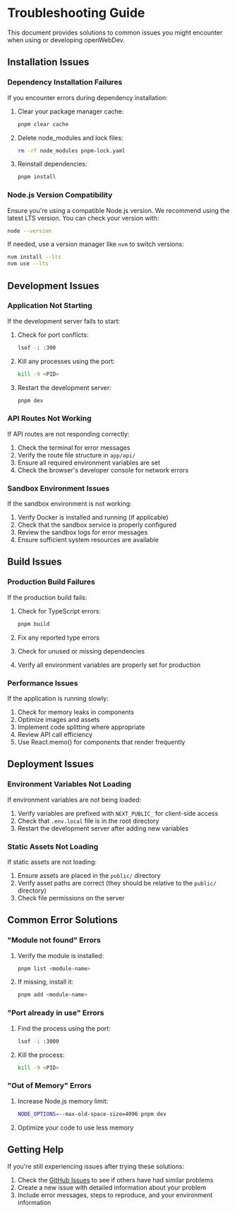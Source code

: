 # Troubleshooting Guide

This document provides solutions to common issues you might encounter when using or developing openWebDev.

## Installation Issues

### Dependency Installation Failures

If you encounter errors during dependency installation:

1. Clear your package manager cache:
   ```bash
   pnpm clear cache
   ```
   
2. Delete node_modules and lock files:
   ```bash
   rm -rf node_modules pnpm-lock.yaml
   ```
   
3. Reinstall dependencies:
   ```bash
   pnpm install
   ```

### Node.js Version Compatibility

Ensure you're using a compatible Node.js version. We recommend using the latest LTS version. You can check your version with:

```bash
node --version
```

If needed, use a version manager like `nvm` to switch versions:

```bash
nvm install --lts
nvm use --lts
```

## Development Issues

### Application Not Starting

If the development server fails to start:

1. Check for port conflicts:
   ```bash
   lsof -i :300
   ```
   
2. Kill any processes using the port:
   ```bash
   kill -9 <PID>
   ```

3. Restart the development server:
   ```bash
   pnpm dev
   ```

### API Routes Not Working

If API routes are not responding correctly:

1. Check the terminal for error messages
2. Verify the route file structure in `app/api/`
3. Ensure all required environment variables are set
4. Check the browser's developer console for network errors

### Sandbox Environment Issues

If the sandbox environment is not working:

1. Verify Docker is installed and running (if applicable)
2. Check that the sandbox service is properly configured
3. Review the sandbox logs for error messages
4. Ensure sufficient system resources are available

## Build Issues

### Production Build Failures

If the production build fails:

1. Check for TypeScript errors:
   ```bash
   pnpm build
   ```
   
2. Fix any reported type errors

3. Check for unused or missing dependencies

4. Verify all environment variables are properly set for production

### Performance Issues

If the application is running slowly:

1. Check for memory leaks in components
2. Optimize images and assets
3. Implement code splitting where appropriate
4. Review API call efficiency
5. Use React.memo() for components that render frequently

## Deployment Issues

### Environment Variables Not Loading

If environment variables are not being loaded:

1. Verify variables are prefixed with `NEXT_PUBLIC_` for client-side access
2. Check that `.env.local` file is in the root directory
3. Restart the development server after adding new variables

### Static Assets Not Loading

If static assets are not loading:

1. Ensure assets are placed in the `public/` directory
2. Verify asset paths are correct (they should be relative to the `public/` directory)
3. Check file permissions on the server

## Common Error Solutions

### "Module not found" Errors

1. Verify the module is installed:
   ```bash
   pnpm list <module-name>
   ```
   
2. If missing, install it:
   ```bash
   pnpm add <module-name>
   ```

### "Port already in use" Errors

1. Find the process using the port:
   ```bash
   lsof -i :3000
   ```
   
2. Kill the process:
   ```bash
   kill -9 <PID>
   ```

### "Out of Memory" Errors

1. Increase Node.js memory limit:
   ```bash
   NODE_OPTIONS=--max-old-space-size=4096 pnpm dev
   ```

2. Optimize your code to use less memory

## Getting Help

If you're still experiencing issues after trying these solutions:

1. Check the [GitHub Issues](https://github.com/your-repo/issues) to see if others have had similar problems
2. Create a new issue with detailed information about your problem
3. Include error messages, steps to reproduce, and your environment information
